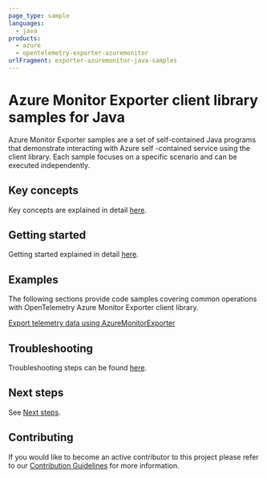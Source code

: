```yaml
---
page_type: sample
languages:
  - java
products:
  - azure
  - opentelemetry-exporter-azuremonitor
urlFragment: exporter-azuremonitor-java-samples
---
```


# Azure Monitor Exporter client library samples for Java

Azure Monitor Exporter samples are a set of self-contained Java programs that demonstrate interacting with Azure self
-contained service using the client library. Each sample focuses on a specific scenario and can be executed independently.

## Key concepts

Key concepts are explained in detail [here][SDK_README_KEY_CONCEPTS].

## Getting started

Getting started explained in detail [here][SDK_README_GETTING_STARTED].

## Examples

The following sections provide code samples covering common operations with OpenTelemetry Azure Monitor Exporter client
library.

[Export telemetry data using AzureMonitorExporter][monitor_exporter]

## Troubleshooting

Troubleshooting steps can be found [here][SDK_README_TROUBLESHOOTING].

## Next steps

See [Next steps][SDK_README_NEXT_STEPS].

## Contributing

If you would like to become an active contributor to this project please refer to our [Contribution
Guidelines][SDK_README_CONTRIBUTING] for more information.

<!-- LINKS -->
[SDK_README_CONTRIBUTING]: https://github.com/Azure/azure-sdk-for-java/blob/master/sdk/monitor/opentelemetry-exporter-azuremonitor/README.md#contributing
[SDK_README_GETTING_STARTED]: https://github.com/Azure/azure-sdk-for-java/blob/master/sdk/monitor/opentelemetry-exporter-azuremonitor/README.md#getting-started
[SDK_README_TROUBLESHOOTING]: https://github.com/Azure/azure-sdk-for-java/blob/master/sdk/monitor/opentelemetry-exporter-azuremonitor/README.md#troubleshooting
[SDK_README_KEY_CONCEPTS]: https://github.com/Azure/azure-sdk-for-java/blob/master/sdk/monitor/opentelemetry-exporter-azuremonitor/README.md#key-concepts
[SDK_README_DEPENDENCY]: https://github.com/Azure/azure-sdk-for-java/blob/master/sdk/monitor/opentelemetry-exporter-azuremonitor/README.md#include-the-package
[SDK_README_NEXT_STEPS]: https://github.com/Azure/azure-sdk-for-java/blob/master/sdk/monitor/opentelemetry-exporter-azuremonitor/README.md#next-steps
[monitor_exporter]: https://github.com/Azure/azure-sdk-for-java/blob/master/sdk/monitor/opentelemetry-exporter-azuremonitor/src/samples/java/com/azure/opentelemetry/exporter/azuremonitor/AzureMonitorExporterSample.java

